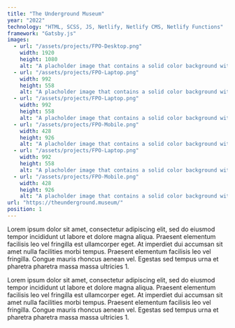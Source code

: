 ```yaml
---
title: "The Underground Museum"
year: "2022"
technology: "HTML, SCSS, JS, Netlify, Netlify CMS, Netlify Functions"
framework: "Gatsby.js"
images:
  - url: "/assets/projects/FPO-Desktop.png"
    width: 1920
    height: 1080
    alt: "A placholder image that contains a solid color background with the leters FPO in the middle"
  - url: "/assets/projects/FPO-Laptop.png"
    width: 992
    height: 558
    alt: "A placholder image that contains a solid color background with the leters FPO in the middle"
  - url: "/assets/projects/FPO-Laptop.png"
    width: 992
    height: 558
    alt: "A placholder image that contains a solid color background with the leters FPO in the middle"
  - url: "/assets/projects/FPO-Mobile.png"
    width: 428
    height: 926
    alt: "A placholder image that contains a solid color background with the leters FPO in the middle"
  - url: "/assets/projects/FPO-Laptop.png"
    width: 992
    height: 558
    alt: "A placholder image that contains a solid color background with the leters FPO in the middle"
  - url: "/assets/projects/FPO-Mobile.png"
    width: 428
    height: 926
    alt: "A placholder image that contains a solid color background with the leters FPO in the middle"
url: "https://theunderground.museum/"
position: 1
---
```


Lorem ipsum dolor sit amet, consectetur adipiscing elit, sed do eiusmod tempor incididunt ut labore et dolore magna aliqua. Praesent elementum facilisis leo vel fringilla est ullamcorper eget. At imperdiet dui accumsan sit amet nulla facilities morbi tempus. Praesent elementum facilisis leo vel fringilla. Congue mauris rhoncus aenean vel. Egestas sed tempus urna et pharetra pharetra massa massa ultricies 1.

Lorem ipsum dolor sit amet, consectetur adipiscing elit, sed do eiusmod tempor incididunt ut labore et dolore magna aliqua. Praesent elementum facilisis leo vel fringilla est ullamcorper eget. At imperdiet dui accumsan sit amet nulla facilities morbi tempus. Praesent elementum facilisis leo vel fringilla. Congue mauris rhoncus aenean vel. Egestas sed tempus urna et pharetra pharetra massa massa ultricies 1.
